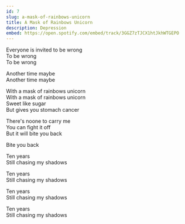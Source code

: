 ```yaml
---
id: 7
slug: a-mask-of-rainbows-unicorn
title: A Mask of Rainbows Unicorn
description: Depression
embed: https://open.spotify.com/embed/track/3GGZ7zTJCX1htJkhWTGEPO
---
```


Everyone is invited to be wrong\
To be wrong\
To be wrong

Another time maybe\
Another time maybe

With a mask of rainbows unicorn\
With a mask of rainbows unicorn\
Sweet like sugar\
But gives you stomach cancer

There's noone to carry me\
You can fight it off\
But it will bite you back

Bite you back

Ten years\
Still chasing my shadows

Ten years\
Still chasing my shadows

Ten years\
Still chasing my shadows

Ten years\
Still chasing my shadows

